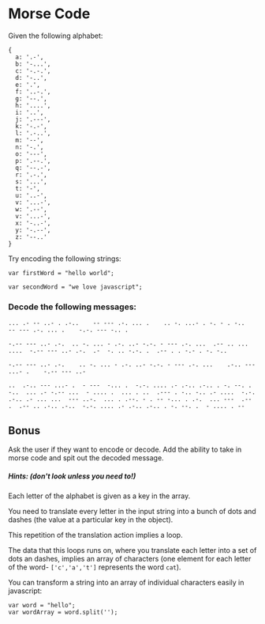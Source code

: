 # Morse Code

Given the following alphabet:

```
{
  a: '.-',
  b: '-...',
  c: '-.-.',
  d: '-..',
  e: '.',
  f: '..-.',
  g: '--.',
  h: '....',
  i: '..',
  j: '.---',
  k: '-.-',
  l: '.-..',
  m: '--',
  n: '-.',
  o: '---',
  p: '.--.',
  q: '--.-',
  r: '.-.',
  s: '...',
  t: '-',
  u: '..-',
  v: '...-',
  w: '.--',
  v: '...-',
  x: '-..-',
  y: '-.--',
  z: '--..'
}
```

Try encoding the following strings:

```var firstWord = "hello world";```

```var secondWord = "we love javascript";```


### Decode the following messages:
```
... .- -- ..- . .-..    -- --- .-. ... .    .. -. ...- . -. - . -..    -- --- .-. ... .    -.-. --- -.. .
```
```
-.-- --- ..- .-.  .. -. ... - .-. ..- -.-. - --- .-. ...  .-- .. ... ....  -.-- --- ..- .-.  .-  -. .. -.-. .  .-- . . -.- . -. -..
```
```
-.-- --- ..- .-.    .. -. ... - .-. ..- -.-. - --- .-. ...    .-.. --- ...- .    -.-- --- ..-
```
```
..  .-.. --- ...- .  - ---  -... .  -.-. .... .- .-.. .-.. . -. --. . -..  ... .- -.-- ...  - .... .  ... . ..  .--- . -.. -.. .- ....  -.-. .-.. .- ... ...  --- ..-.  ... . .--. - . -- -... . .-.  ... ---  .-- .  .-- .. .-.. .-..  -.-. .... .- .-.. .-.. . -. --. .  - .... . -- 
```
## Bonus
Ask the user if they want to encode or decode. Add the ability to take in morse code and spit out the decoded message.

##### Hints: (don't look unless you need to!)
Each letter of the alphabet is given as a key in the array.

You need to translate every letter in the input string into a bunch of dots and dashes (the value at a particular key in the object).

This repetition of the translation action implies a loop.

The data that this loops runs on, where you translate each letter into a set of dots an dashes, implies an array of characters (one element for each letter of the word- `['c','a','t']` represents the word `cat`).

You can transform a string into an array of individual characters easily in javascript:

```
var word = "hello";
var wordArray = word.split('');
```
